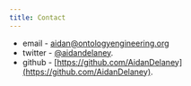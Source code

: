 ```yaml
---
title: Contact
---
```


* email - [aidan@ontologyengineering.org](mailto:aidan@ontologyengineering.org)
* twitter - [@aidandelaney](https://twitter.com/aidandelaney).
* github - [https://github.com/AidanDelaney](https://github.com/AidanDelaney).

